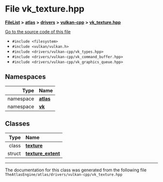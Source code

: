 

# File vk\_texture.hpp



[**FileList**](files.md) **>** [**atlas**](dir_1e6ffef027cfcf7ded3287660b505c9f.md) **>** [**drivers**](dir_1605561db8076fbb4262fa758aa3edc0.md) **>** [**vulkan-cpp**](dir_47b67bd74134333dd9ae7c9592fa3f49.md) **>** [**vk\_texture.hpp**](vk__texture_8hpp.md)

[Go to the source code of this file](vk__texture_8hpp_source.md)



* `#include <filesystem>`
* `#include <vulkan/vulkan.h>`
* `#include <drivers/vulkan-cpp/vk_types.hpp>`
* `#include <drivers/vulkan-cpp/vk_command_buffer.hpp>`
* `#include <drivers/vulkan-cpp/vk_graphics_queue.hpp>`













## Namespaces

| Type | Name |
| ---: | :--- |
| namespace | [**atlas**](namespaceatlas.md) <br> |
| namespace | [**vk**](namespaceatlas_1_1vk.md) <br> |


## Classes

| Type | Name |
| ---: | :--- |
| class | [**texture**](classatlas_1_1vk_1_1texture.md) <br> |
| struct | [**texture\_extent**](structatlas_1_1vk_1_1texture__extent.md) <br> |



















































------------------------------
The documentation for this class was generated from the following file `TheAtlasEngine/atlas/drivers/vulkan-cpp/vk_texture.hpp`

